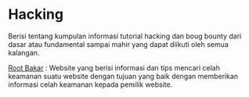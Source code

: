 # Hacking

Berisi tentang kumpulan informasi tutorial hacking dan boug bounty dari dasar atau fundamental sampai mahir yang dapat diikuti oleh semua kalangan.

[Root Bakar](https://progress28.com/) : Website yang berisi informasi dan tips mencari celah keamanan suatu website dengan tujuan yang baik dengan memberikan informasi celah keamanan kepada pemilik website.